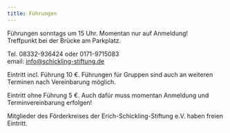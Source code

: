 ```yaml
---
title: Führungen
---
```


Führungen sonntags um 15 Uhr. Momentan nur auf Anmeldung!  
Treffpunkt bei der Brücke am Parkplatz.    
  
Tel. 08332-936424 oder 0171-9715083    
email: info@schickling-stiftung.de

Eintritt incl. Führung 10 €. 
Führungen für Gruppen sind auch an weiteren Terminen nach Vereinbarung möglich.   

Eintritt ohne Führung 5 €. Auch dafür muss momentan Anmeldung und Terminvereinbarung erfolgen! 

Mitglieder des Förderkreises der Erich-Schickling-Stiftung e.V. haben freien Eintritt.






